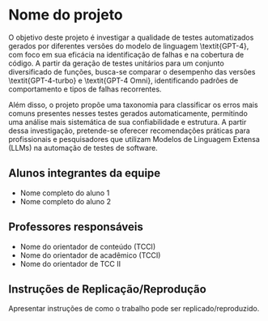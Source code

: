 # Nome do projeto

O objetivo deste projeto é investigar a qualidade de testes automatizados gerados por diferentes versões do modelo de linguagem \textit{GPT-4}, com foco em sua eficácia na identificação de falhas e na cobertura de código. A partir da geração de testes unitários para um conjunto diversificado de funções, busca-se comparar o desempenho das versões \textit{GPT-4-turbo} e \textit{GPT-4 Omni}, identificando padrões de comportamento e tipos de falhas recorrentes.

Além disso, o projeto propõe uma taxonomia para classificar os erros mais comuns presentes nesses testes gerados automaticamente, permitindo uma análise mais sistemática de sua confiabilidade e estrutura. A partir dessa investigação, pretende-se oferecer recomendações práticas para profissionais e pesquisadores que utilizam Modelos de Linguagem Extensa (LLMs) na automação de testes de software.

## Alunos integrantes da equipe

* Nome completo do aluno 1
* Nome completo do aluno 2

## Professores responsáveis

* Nome do orientador de conteúdo (TCCI)
* Nome do orientador de acadêmico (TCCI)
* Nome do orientador de TCC II

## Instruções de Replicação/Reprodução

Apresentar instruções de como o trabalho pode ser replicado/reproduzido.
